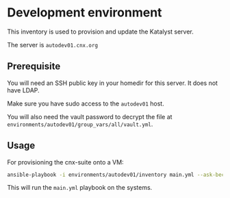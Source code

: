 # Development environment

This inventory is used to provision and update the Katalyst server.

The server is ``autodev01.cnx.org``

## Prerequisite

You will need an SSH public key in your homedir for this server. It does not have LDAP.

Make sure you have sudo access to the ``autodev01`` host.

You will also need the vault password to decrypt the file at
``environments/autodev01/group_vars/all/vault.yml``.

## Usage

For provisioning the cnx-suite onto a VM:

```sh
ansible-playbook -i environments/autodev01/inventory main.yml --ask-become-pass --ask-vault-pass
```

This will run the ``main.yml`` playbook on the systems.
